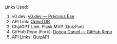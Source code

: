 Links Used:
1. v0.dev: [v0.dev — Precious Ese](https://v0.dev/chat/precious-ese-quiz-fun-forked-chat-ngbNS7lA89H)
2. API Link: [OpenTDB](https://opentdb.com/api_config.php)
3. ChatGPT Link: Flask MVP (QuizFun)
4. GitHub Repo (Fork): [Dohou Daniel — GitHub Repo](https://github.com/dohoudaniel/quizfun)
5. API Links: [QuizAPI](https://quizapi.io/)
